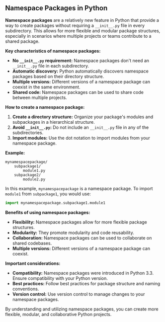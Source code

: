 ## Namespace Packages in Python

**Namespace packages** are a relatively new feature in Python that provide a way to create packages without requiring a `__init__.py` file in every subdirectory. This allows for more flexible and modular package structures, especially in scenarios where multiple projects or teams contribute to a shared package.

**Key characteristics of namespace packages:**

* **No `__init__.py` requirement:** Namespace packages don't need an `__init__.py` file in each subdirectory.
* **Automatic discovery:** Python automatically discovers namespace packages based on their directory structure.
* **Multiple versions:** Different versions of a namespace package can coexist in the same environment.
* **Shared code:** Namespace packages can be used to share code between multiple projects.

**How to create a namespace package:**

1. **Create a directory structure:** Organize your package's modules and subpackages in a hierarchical structure.
2. **Avoid `__init__.py`:** Do not include an `__init__.py` file in any of the subdirectories.
3. **Import modules:** Use the dot notation to import modules from your namespace package.

**Example:**

```
mynamespacepackage/
    subpackage1/
        module1.py
    subpackage2/
        module2.py
```

In this example, `mynamespacepackage` is a namespace package. To import `module1` from `subpackage1`, you would use:

```python
import mynamespacepackage.subpackage1.module1
```

**Benefits of using namespace packages:**

* **Flexibility:** Namespace packages allow for more flexible package structures.
* **Modularity:** They promote modularity and code reusability.
* **Collaboration:** Namespace packages can be used to collaborate on shared codebases.
* **Multiple versions:** Different versions of a namespace package can coexist.

**Important considerations:**

* **Compatibility:** Namespace packages were introduced in Python 3.3. Ensure compatibility with your Python version.
* **Best practices:** Follow best practices for package structure and naming conventions.
* **Version control:** Use version control to manage changes to your namespace packages.

By understanding and utilizing namespace packages, you can create more flexible, modular, and collaborative Python projects.
